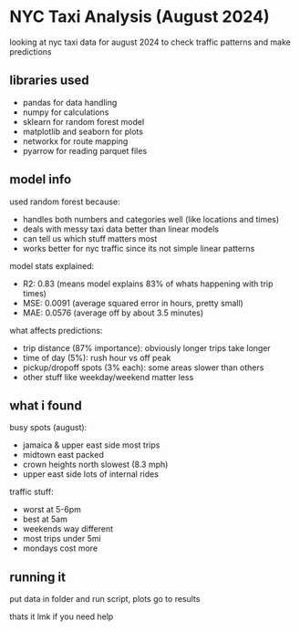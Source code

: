 # NYC Taxi Analysis (August 2024)

looking at nyc taxi data for august 2024 to check traffic patterns and make predictions

## libraries used

* pandas for data handling
* numpy for calculations
* sklearn for random forest model
* matplotlib and seaborn for plots
* networkx for route mapping
* pyarrow for reading parquet files

## model info

used random forest because:

* handles both numbers and categories well (like locations and times)
* deals with messy taxi data better than linear models
* can tell us which stuff matters most
* works better for nyc traffic since its not simple linear patterns

model stats explained:

* R2: 0.83 (means model explains 83% of whats happening with trip times)
* MSE: 0.0091 (average squared error in hours, pretty small)
* MAE: 0.0576 (average off by about 3.5 minutes)

what affects predictions:

* trip distance (87% importance): obviously longer trips take longer
* time of day (5%): rush hour vs off peak
* pickup/dropoff spots (3% each): some areas slower than others
* other stuff like weekday/weekend matter less

## what i found

busy spots (august):

* jamaica & upper east side most trips
* midtown east packed
* crown heights north slowest (8.3 mph)
* upper east side lots of internal rides

traffic stuff:

* worst at 5-6pm
* best at 5am
* weekends way different
* most trips under 5mi
* mondays cost more

## running it

put data in folder and run script, plots go to results

thats it lmk if you need help
